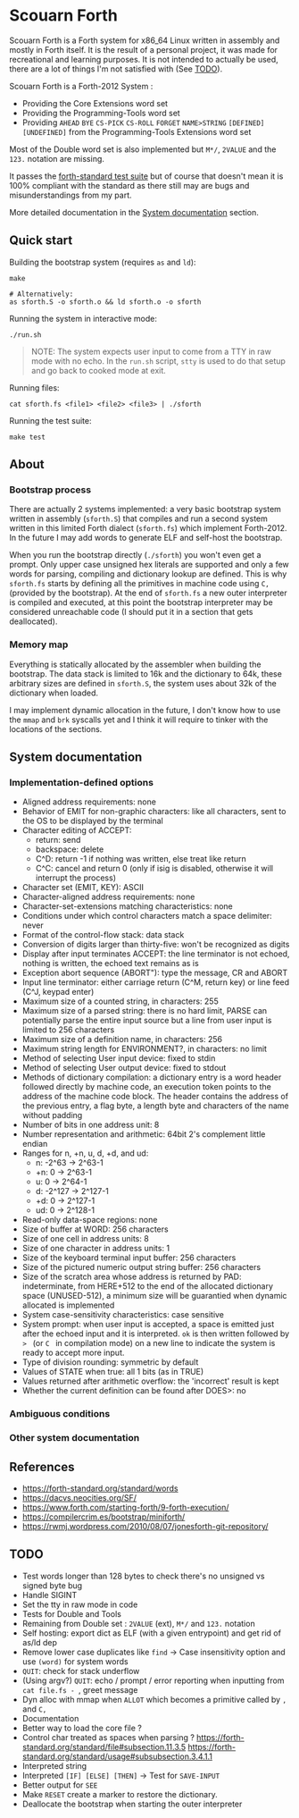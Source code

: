 # Scouarn Forth

Scouarn Forth is a Forth system for x86\_64 Linux written in assembly and
mostly in Forth itself. It is the result of a personal project, it was made for
recreational and learning purposes. It is not intended to actually be used,
there are a lot of things I'm not satisfied with (See [TODO](#todo)).

Scouarn Forth is a Forth-2012 System :
- Providing the Core Extensions word set
- Providing the Programming-Tools word set
- Providing `AHEAD` `BYE` `CS-PICK` `CS-ROLL` `FORGET` `NAME>STRING` `[DEFINED]` `[UNDEFINED]` from the Programming-Tools Extensions word set

Most of the Double word set is also implemented but `M*/`, `2VALUE` and the
`123.` notation are missing.

It passes the [forth-standard test
suite](https://forth-standard.org/standard/testsuite) but of course that doesn't
mean it is 100% compliant with the standard as there still may are bugs and
misunderstandings from my part.

More detailed documentation in the [System
documentation](#system-documentation) section.


## Quick start

Building the bootstrap system (requires `as` and `ld`):
```console
make

# Alternatively:
as sforth.S -o sforth.o && ld sforth.o -o sforth
```

Running the system in interactive mode:
```console
./run.sh
```
> NOTE: The system expects user input to come from a TTY in raw mode with no
echo. In the `run.sh` script, `stty` is used to do that setup and go back to
cooked mode at exit.

Running files:
```console
cat sforth.fs <file1> <file2> <file3> | ./sforth
```

Running the test suite:
```console
make test
```


## About

### Bootstrap process

There are actually 2 systems implemented: a very basic bootstrap system written
in assembly (`sforth.S`) that compiles and run a second system written in
this limited Forth dialect (`sforth.fs`) which implement Forth-2012.
In the future I may add words to generate ELF and self-host the bootstrap.

When you run the bootstrap directly (`./sforth`) you won't even get a prompt.
Only upper case unsigned hex literals are supported and only a few words for
parsing, compiling and dictionary lookup are defined. This is why `sforth.fs`
starts by defining all the primitives in machine code using `C,` (provided by
the bootstrap). At the end of `sforth.fs` a new outer interpreter is compiled
and executed, at this point the bootstrap interpreter may be considered
unreachable code (I should put it in a section that gets deallocated).


### Memory map

Everything is statically allocated by the assembler when building the
bootstrap.  The data stack is limited to 16k and the dictionary to 64k, these
arbitrary sizes are defined in `sforth.S`, the system uses about 32k of the
dictionary when loaded.

I may implement dynamic allocation in the future, I don't know how to use
the `mmap` and `brk` syscalls yet and I think it will require to tinker with
the locations of the sections.


## System documentation

### Implementation-defined options
- Aligned address requirements: none
- Behavior of EMIT for non-graphic characters: like all characters,
    sent to the OS to be displayed by the terminal
- Character editing of ACCEPT:
    - return: send
    - backspace: delete
    - C^D: return -1 if nothing was written, else treat like return
    - C^C: cancel and return 0 (only if isig is disabled, otherwise it will interrupt the process)
- Character set (EMIT, KEY): ASCII
- Character-aligned address requirements: none
- Character-set-extensions matching characteristics: none
- Conditions under which control characters match a space delimiter: never
- Format of the control-flow stack: data stack
- Conversion of digits larger than thirty-five: won't be recognized as digits
- Display after input terminates ACCEPT: the line terminator is not echoed, nothing is written, the echoed text remains as is
- Exception abort sequence (ABORT"): type the message, CR and ABORT
- Input line terminator: either carriage return (C^M, return key) or line feed (C^J, keypad enter)
- Maximum size of a counted string, in characters: 255
- Maximum size of a parsed string: there is no hard limit, PARSE can
    potentially parse the entire input source but a line from user input is
    limited to 256 characters
- Maximum size of a definition name, in characters: 256
- Maximum string length for ENVIRONMENT?, in characters: no limit
- Method of selecting User input device: fixed to stdin
- Method of selecting User output device: fixed to stdout
- Methods of dictionary compilation: a dictionary entry is a word header
    followed directly by machine code, an execution token points to the address
    of the machine code block. The header contains the address of the previous
    entry, a flag byte, a length byte and characters of the name without padding
- Number of bits in one address unit: 8
- Number representation and arithmetic: 64bit 2's complement little endian
- Ranges for n, +n, u, d, +d, and ud:
    -  n: -2^63 -> 2^63-1
    - +n: 0 -> 2^63-1
    -  u: 0 -> 2^64-1
    -  d: -2^127 -> 2^127-1
    - +d: 0 -> 2^127-1
    - ud: 0 -> 2^128-1
- Read-only data-space regions: none
- Size of buffer at WORD: 256 characters
- Size of one cell in address units: 8
- Size of one character in address units: 1
- Size of the keyboard terminal input buffer: 256 characters
- Size of the pictured numeric output string buffer: 256 characters
- Size of the scratch area whose address is returned by PAD: indeterminate, from HERE+512 to the end of the allocated dictionary space (UNUSED-512), a minimum size will be guarantied when dynamic allocated is implemented
- System case-sensitivity characteristics: case sensitive
- System prompt: when user input is accepted, a space is emitted just after the echoed input and it is interpreted. `ok` is then written followed by `> ` (or `C ` in compilation mode) on a new line to indicate the system is ready to accept more input.
- Type of division rounding: symmetric by default
- Values of STATE when true: all 1 bits (as in TRUE)
- Values returned after arithmetic overflow: the 'incorrect' result is kept
- Whether the current definition can be found after DOES>: no


### Ambiguous conditions


### Other system documentation


## References
- https://forth-standard.org/standard/words
- https://dacvs.neocities.org/SF/
- https://www.forth.com/starting-forth/9-forth-execution/
- https://compilercrim.es/bootstrap/miniforth/
- https://rwmj.wordpress.com/2010/08/07/jonesforth-git-repository/


## TODO
- Test words longer than 128 bytes to check there's no unsigned vs signed byte bug
- Handle SIGINT
- Set the tty in raw mode in code
- Tests for Double and Tools
- Remaining from Double set : `2VALUE` (ext),  `M*/` and `123.` notation
- Self hosting: export dict as ELF (with a given entrypoint) and get rid of as/ld dep
- Remove lower case duplicates like `find` -> Case insensitivity option and use `(word)` for system words
- `QUIT`: check for stack underflow
- (Using argv?) `QUIT`: echo / prompt / error reporting when inputting from `cat file.fs - `, greet message
- Dyn alloc with mmap when `ALLOT` which becomes a primitive called by `,` and `C,`
- Documentation
- Better way to load the core file ?
- Control char treated as spaces when parsing ? https://forth-standard.org/standard/file#subsection.11.3.5  https://forth-standard.org/standard/usage#subsubsection.3.4.1.1
- Interpreted string
- Interpreted `[IF] [ELSE] [THEN]` -> Test for `SAVE-INPUT`
- Better output for `SEE`
- Make `RESET` create a marker to restore the dictionary.
- Deallocate the bootstrap when starting the outer interpreter
